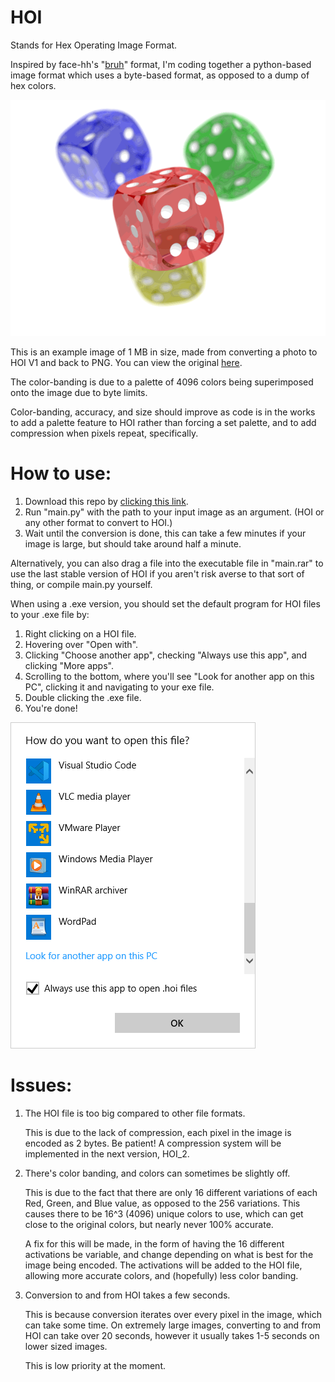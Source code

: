 # HOI
Stands for Hex Operating Image Format.

Inspired by face-hh's "[bruh](https://github.com/face-hh/bruh)" format, I'm coding together a python-based image format which uses a byte-based format, as opposed to a dump of hex colors.

![Example Image](/documentation/output.png)

This is an example image of 1 MB in size, made from converting a photo to HOI V1 and back to PNG. You can view the original [here](https://upload.wikimedia.org/wikipedia/commons/4/47/PNG_transparency_demonstration_1.png).

The color-banding is due to a palette of 4096 colors being superimposed onto the image due to byte limits.

Color-banding, accuracy, and size should improve as code is in the works to add a palette feature to HOI rather than forcing a set palette, and to add compression when pixels repeat, specifically.

# How to use:
1. Download this repo by [clicking this link](github.com/HypnoHypno/hoi/zipball/master).
2. Run "main.py" with the path to your input image as an argument. (HOI or any other format to convert to HOI.)
3. Wait until the conversion is done, this can take a few minutes if your image is large, but should take around half a minute.

Alternatively, you can also drag a file into the executable file in "main.rar" to use the last stable version of HOI if you aren't risk averse to that sort of thing, or compile main.py yourself.

When using a .exe version, you should set the default program for HOI files to your .exe file by:
1. Right clicking on a HOI file.
2. Hovering over "Open with".
3. Clicking "Choose another app", checking "Always use this app", and clicking "More apps".
4. Scrolling to the bottom, where you'll see "Look for another app on this PC", clicking it and navigating to your exe file.
5. Double clicking the .exe file.
6. You're done!

!["Open with" panel](/documentation/open_with_panel.png)

# Issues:
1. The HOI file is too big compared to other file formats.

   This is due to the lack of compression, each pixel in the image is encoded as 2 bytes. Be patient! A compression system will be implemented in the next version, HOI_2.

2. There's color banding, and colors can sometimes be slightly off.

   This is due to the fact that there are only 16 different variations of each Red, Green, and Blue value, as opposed to the 256 variations.
   This causes there to be 16^3 (4096) unique colors to use, which can get close to the original colors, but nearly never 100% accurate.

   A fix for this will be made, in the form of having the 16 different activations be variable, and change depending on what is best for the image being encoded.
   The activations will be added to the HOI file, allowing more accurate colors, and (hopefully) less color banding.

3. Conversion to and from HOI takes a few seconds.

   This is because conversion iterates over every pixel in the image, which can take some time.
   On extremely large images, converting to and from HOI can take over 20 seconds, however it usually takes 1-5 seconds on lower sized images.

   This is low priority at the moment.
